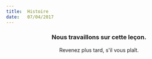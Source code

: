 ```yaml
---
title:  Histoire
date:   07/04/2017
---
```


### <center>Nous travaillons sur cette leçon.</center>
<center>Revenez plus tard, s'il vous plaît.</center>